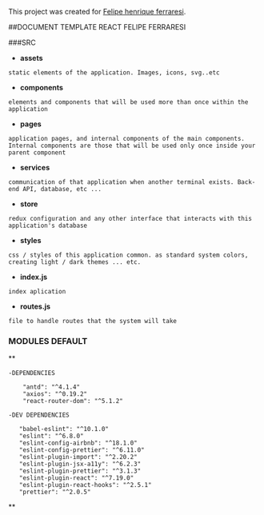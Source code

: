 This project was created for [Felipe henrique ferraresi](https://github.com/felipe1181/).

##DOCUMENT TEMPLATE REACT FELIPE FERRARESI

###SRC

- **assets**

```
static elements of the application. Images, icons, svg..etc
```

- **components**

```
elements and components that will be used more than once within the application
```

- **pages**

```
application pages, and internal components of the main components. Internal components are those that will be used only once inside your parent component
```

- **services**

```
communication of that application when another terminal exists. Back-end API, database, etc ... 
```

- **store**

```
redux configuration and any other interface that interacts with this application's database
```
 
- **styles**

```
css / styles of this application common. as standard system colors, creating light / dark themes ... etc. 
```
 
- **index.js**

```
index aplication
```

- **routes.js**

```
file to handle routes that the system will take 
``` 

### MODULES DEFAULT

** 
    
    -DEPENDENCIES 
    
```
    "antd": "^4.1.4"
    "axios": "^0.19.2"
    "react-router-dom": "^5.1.2"
``` 
  
    
    -DEV DEPENDENCIES
    
```
   "babel-eslint": "^10.1.0"
   "eslint": "^6.8.0"
   "eslint-config-airbnb": "^18.1.0"
   "eslint-config-prettier": "^6.11.0"
   "eslint-plugin-import": "^2.20.2"
   "eslint-plugin-jsx-a11y": "^6.2.3"
   "eslint-plugin-prettier": "^3.1.3"
   "eslint-plugin-react": "^7.19.0"
   "eslint-plugin-react-hooks": "^2.5.1"
   "prettier": "^2.0.5"  
``` 

**
